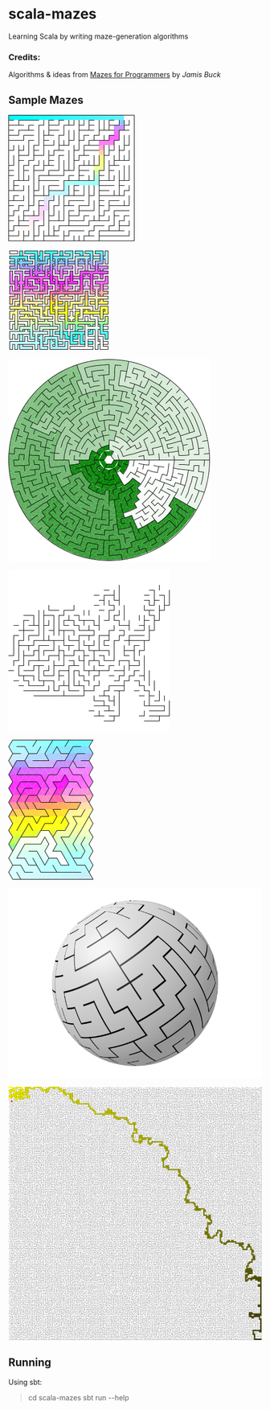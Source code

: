 # scala-mazes

Learning Scala by writing maze-generation algorithms

### Credits:
Algorithms & ideas from [Mazes for Programmers](https://pragprog.com/titles/jbmaze/mazes-for-programmers/) by *Jamis Buck*
  
## Sample Mazes

![grid](scala-mazes/generated/maze-bt-25x25.png)

![weave](scala-mazes/generated/maze-kruskals-weave.png)

![polar](scala-mazes/generated/maze-po-rb-20x1.png)

![shape](scala-mazes/generated/maze-rb-skull.png)

![triangle](scala-mazes/generated/maze-tr-rb-20x20.png)

![sphere](scala-mazes/generated/sphere.png)

![longestpath](scala-mazes/generated/weighted-rerouted.png)

## Running

Using sbt:

> cd scala-mazes
> sbt
> run --help
